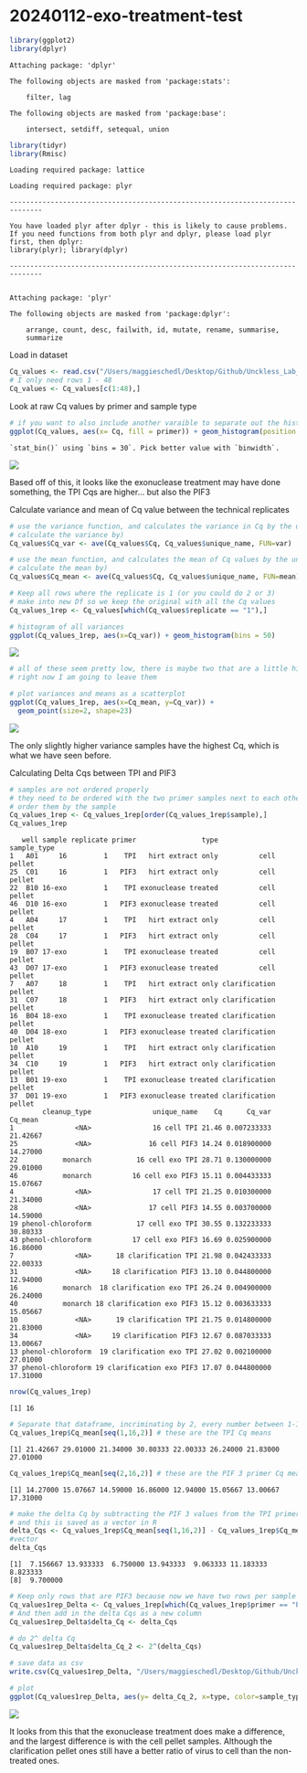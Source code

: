 # 20240112-exo-treatment-test

``` r
library(ggplot2)
library(dplyr)
```


    Attaching package: 'dplyr'

    The following objects are masked from 'package:stats':

        filter, lag

    The following objects are masked from 'package:base':

        intersect, setdiff, setequal, union

``` r
library(tidyr)
library(Rmisc)
```

    Loading required package: lattice

    Loading required package: plyr

    ------------------------------------------------------------------------------

    You have loaded plyr after dplyr - this is likely to cause problems.
    If you need functions from both plyr and dplyr, please load plyr first, then dplyr:
    library(plyr); library(dplyr)

    ------------------------------------------------------------------------------


    Attaching package: 'plyr'

    The following objects are masked from 'package:dplyr':

        arrange, count, desc, failwith, id, mutate, rename, summarise,
        summarize

Load in dataset

``` r
Cq_values <- read.csv("/Users/maggieschedl/Desktop/Github/Unckless_Lab_Resources/qPCR_analysis/20240112-exo-treatment-test/20240112-exo-qPCR.csv")
# I only need rows 1 - 48 
Cq_values <- Cq_values[c(1:48),]
```

Look at raw Cq values by primer and sample type

``` r
# if you want to also include another varaible to separate out the histogram by, you can include a facet 
ggplot(Cq_values, aes(x= Cq, fill = primer)) + geom_histogram(position = "dodge") + facet_grid(~type) 
```

    `stat_bin()` using `bins = 30`. Pick better value with `binwidth`.

![](20240112-exo-treatment-test_files/figure-commonmark/unnamed-chunk-3-1.png)

Based off of this, it looks like the exonuclease treatment may have done
something, the TPI Cqs are higher… but also the PIF3

Calculate variance and mean of Cq value between the technical replicates

``` r
# use the variance function, and calculates the variance in Cq by the unique.name (each sample/primer has 3 Cq values to 
# calculate the variance by)
Cq_values$Cq_var <- ave(Cq_values$Cq, Cq_values$unique_name, FUN=var)

# use the mean function, and calculates the mean of Cq values by the unique.name (each sample/primer has 3 Cq values to 
# calculate the mean by)
Cq_values$Cq_mean <- ave(Cq_values$Cq, Cq_values$unique_name, FUN=mean)

# Keep all rows where the replicate is 1 (or you could do 2 or 3)
# make into new Df so we keep the original with all the Cq values
Cq_values_1rep <- Cq_values[which(Cq_values$replicate == "1"),]

# histogram of all variances
ggplot(Cq_values_1rep, aes(x=Cq_var)) + geom_histogram(bins = 50)
```

![](20240112-exo-treatment-test_files/figure-commonmark/unnamed-chunk-4-1.png)

``` r
# all of these seem pretty low, there is maybe two that are a little high, but not much 
# right now I am going to leave them

# plot variances and means as a scatterplot 
ggplot(Cq_values_1rep, aes(x=Cq_mean, y=Cq_var)) +
  geom_point(size=2, shape=23)
```

![](20240112-exo-treatment-test_files/figure-commonmark/unnamed-chunk-4-2.png)

The only slightly higher variance samples have the highest Cq, which is
what we have seen before.

Calculating Delta Cqs between TPI and PIF3

``` r
# samples are not ordered properly
# they need to be ordered with the two primer samples next to each other for each sample 
# order them by the sample
Cq_values_1rep <- Cq_values_1rep[order(Cq_values_1rep$sample),]
Cq_values_1rep
```

       well sample replicate primer                type          sample_type
    1   A01     16         1    TPI   hirt extract only          cell pellet
    25  C01     16         1   PIF3   hirt extract only          cell pellet
    22  B10 16-exo         1    TPI exonuclease treated          cell pellet
    46  D10 16-exo         1   PIF3 exonuclease treated          cell pellet
    4   A04     17         1    TPI   hirt extract only          cell pellet
    28  C04     17         1   PIF3   hirt extract only          cell pellet
    19  B07 17-exo         1    TPI exonuclease treated          cell pellet
    43  D07 17-exo         1   PIF3 exonuclease treated          cell pellet
    7   A07     18         1    TPI   hirt extract only clarification pellet
    31  C07     18         1   PIF3   hirt extract only clarification pellet
    16  B04 18-exo         1    TPI exonuclease treated clarification pellet
    40  D04 18-exo         1   PIF3 exonuclease treated clarification pellet
    10  A10     19         1    TPI   hirt extract only clarification pellet
    34  C10     19         1   PIF3   hirt extract only clarification pellet
    13  B01 19-exo         1    TPI exonuclease treated clarification pellet
    37  D01 19-exo         1   PIF3 exonuclease treated clarification pellet
            cleanup_type               unique_name    Cq      Cq_var  Cq_mean
    1               <NA>               16 cell TPI 21.46 0.007233333 21.42667
    25              <NA>              16 cell PIF3 14.24 0.018900000 14.27000
    22           monarch           16 cell exo TPI 28.71 0.130000000 29.01000
    46           monarch          16 cell exo PIF3 15.11 0.004433333 15.07667
    4               <NA>               17 cell TPI 21.25 0.010300000 21.34000
    28              <NA>              17 cell PIF3 14.55 0.003700000 14.59000
    19 phenol-chloroform           17 cell exo TPI 30.55 0.132233333 30.80333
    43 phenol-chloroform          17 cell exo PIF3 16.69 0.025900000 16.86000
    7               <NA>      18 clarification TPI 21.98 0.042433333 22.00333
    31              <NA>     18 clarification PIF3 13.10 0.044800000 12.94000
    16           monarch  18 clarification exo TPI 26.24 0.004900000 26.24000
    40           monarch 18 clarification exo PIF3 15.12 0.003633333 15.05667
    10              <NA>      19 clarification TPI 21.75 0.014800000 21.83000
    34              <NA>     19 clarification PIF3 12.67 0.087033333 13.00667
    13 phenol-chloroform  19 clarification exo TPI 27.02 0.002100000 27.01000
    37 phenol-chloroform 19 clarification exo PIF3 17.07 0.044800000 17.31000

``` r
nrow(Cq_values_1rep)
```

    [1] 16

``` r
# Separate that dataframe, incriminating by 2, every number between 1-16 (number of rows in dataframe)
Cq_values_1rep$Cq_mean[seq(1,16,2)] # these are the TPI Cq means 
```

    [1] 21.42667 29.01000 21.34000 30.80333 22.00333 26.24000 21.83000 27.01000

``` r
Cq_values_1rep$Cq_mean[seq(2,16,2)] # these are the PIF 3 primer Cq means 
```

    [1] 14.27000 15.07667 14.59000 16.86000 12.94000 15.05667 13.00667 17.31000

``` r
# make the delta Cq by subtracting the PIF 3 values from the TPI primer values
# and this is saved as a vector in R 
delta_Cqs <- Cq_values_1rep$Cq_mean[seq(1,16,2)] - Cq_values_1rep$Cq_mean[seq(2,16,2)]
#vector
delta_Cqs
```

    [1]  7.156667 13.933333  6.750000 13.943333  9.063333 11.183333  8.823333
    [8]  9.700000

``` r
# Keep only rows that are PIF3 because now we have two rows per sample
Cq_values1rep_Delta <- Cq_values_1rep[which(Cq_values_1rep$primer == "PIF3"),]
# And then add in the delta Cqs as a new column
Cq_values1rep_Delta$delta_Cq <- delta_Cqs

# do 2^ delta Cq
Cq_values1rep_Delta$delta_Cq_2 <- 2^(delta_Cqs)

# save data as csv 
write.csv(Cq_values1rep_Delta, "/Users/maggieschedl/Desktop/Github/Unckless_Lab_Resources/qPCR_analysis/20240112-exo-treatment-test/20240112-exo-qPCR-delta.csv")

# plot 
ggplot(Cq_values1rep_Delta, aes(y= delta_Cq_2, x=type, color=sample_type)) + geom_boxplot()  + theme_linedraw() + geom_point(position="jitter", size=3) 
```

![](20240112-exo-treatment-test_files/figure-commonmark/unnamed-chunk-5-1.png)

It looks from this that the exonuclease treatment does make a
difference, and the largest difference is with the cell pellet samples.
Although the clarification pellet ones still have a better ratio of
virus to cell than the non-treated ones.
